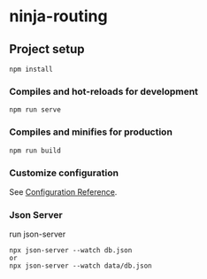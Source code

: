 # ninja-routing

## Project setup
```
npm install
```

### Compiles and hot-reloads for development
```
npm run serve
```

### Compiles and minifies for production
```
npm run build
```

### Customize configuration
See [Configuration Reference](https://cli.vuejs.org/config/).

### Json Server

run json-server

```
npx json-server --watch db.json
or
npx json-server --watch data/db.json
```

